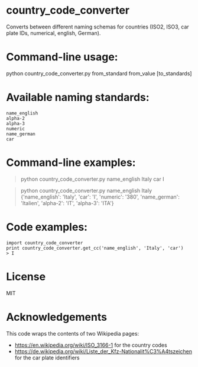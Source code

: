 # country_code_converter
Converts between different naming schemas for countries (ISO2, ISO3, car plate IDs, numerical, english, German).

# Command-line usage: 
python country_code_converter.py from_standard from_value [to_standards]

# Available naming standards:
    name_english
    alpha-2
    alpha-3
    numeric
    name_german
    car

# Command-line examples:
> python country_code_converter.py name_english Italy car
I

> python country_code_converter.py name_english Italy
    {'name_english': 'Italy', 'car': 'I', 'numeric': '380', 'name_german': 'Italien', 'alpha-2': 'IT', 'alpha-3': 'ITA'}

# Code examples:
    import country_code_converter
    print country_code_converter.get_cc('name_english', 'Italy', 'car')
    > I

# License 
MIT

# Acknowledgements
This code wraps the contents of two Wikipedia pages:
- https://en.wikipedia.org/wiki/ISO_3166-1 for the country codes
- https://de.wikipedia.org/wiki/Liste_der_Kfz-Nationalit%C3%A4tszeichen for the car plate identifiers

